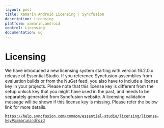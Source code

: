 ```yaml
---
layout: post
title: Xamarin.Android Licensing | Syncfusion
description: Licensing
platform: xamarin.android
control: Licensing
documentation: ug
---
```


# Licensing
We have introduced a new licensing system starting with version 16.2.0.x release of Essential Studio. If you reference Syncfusion assemblies from evaluation builds or from the NuGet feed, you also have to include a license key in your projects. Please note that this license key is different from the setup unlock key that you might have used in the past, and needs to be separately generated from Syncfusion website. A licensing validation message will be shown if this license key is missing. Please refer the below link for more details.
 
 
[`https://help.syncfusion.com/common/essential-studio/licensing/license-key#xamarinandroid`](https://help.syncfusion.com/common/essential-studio/licensing/license-key#xamarinandroid)
